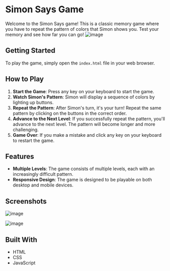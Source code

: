 # Simon Says Game

Welcome to the Simon Says game! This is a classic memory game where you have to repeat the pattern of colors that Simon shows you. Test your memory and see how far you can go!
![image](https://github.com/SHAIK-SHAHEED/Simon-says-game/assets/150045974/3c1a45da-03a5-4dd1-a38d-d85777433b9c)






## Getting Started

To play the game, simply open the `index.html` file in your web browser.

## How to Play

1. **Start the Game**: Press any key on your keyboard to start the game.
2. **Watch Simon's Pattern**: Simon will display a sequence of colors by lighting up buttons.
3. **Repeat the Pattern**: After Simon's turn, it's your turn! Repeat the same pattern by clicking on the buttons in the correct order.
4. **Advance to the Next Level**: If you successfully repeat the pattern, you'll advance to the next level. The pattern will become longer and more challenging.
5. **Game Over**: If you make a mistake and click any key on your keyboard to restart the game.

## Features

- **Multiple Levels**: The game consists of multiple levels, each with an increasingly difficult pattern.
- **Responsive Design**: The game is designed to be playable on both desktop and mobile devices.

## Screenshots

![image](https://github.com/SHAIK-SHAHEED/Simon-says-game/assets/150045974/7bfeadcf-e183-4638-b278-c950fad22b0b)

![image](https://github.com/SHAIK-SHAHEED/Simon-says-game/assets/150045974/3f71ca3d-ba65-4fba-a060-572b42bf7d3e)





## Built With

- HTML
- CSS
- JavaScript


